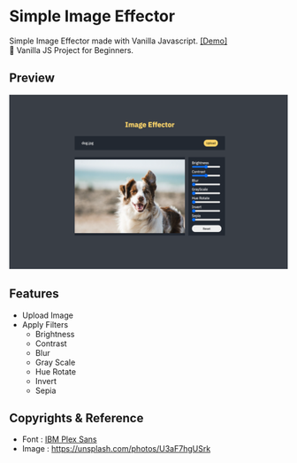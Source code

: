 # Simple Image Effector

Simple Image Effector made with Vanilla Javascript. [[Demo]](https://coach-oox.github.io/image-effector/)  
🎈 Vanilla JS Project for Beginners.

## Preview

![](./images/preview.png)

## Features

-   Upload Image
-   Apply Filters
    -   Brightness
    -   Contrast
    -   Blur
    -   Gray Scale
    -   Hue Rotate
    -   Invert
    -   Sepia

## Copyrights & Reference

-   Font : [IBM Plex Sans](https://fonts.google.com/specimen/IBM+Plex+Sans?preview.text_type=custom)
-   Image : https://unsplash.com/photos/U3aF7hgUSrk
